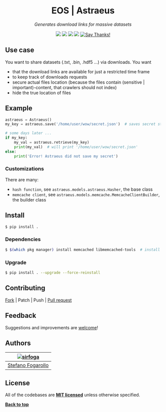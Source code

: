 <div align="center" id="topOfReadme">
	<h1>EOS | Astraeus</h1>
	<em>Generates download links for massive datasets</em></br>


<a href="https://github.com/eos-sns/astraeus/pulls"><img src="https://badges.frapsoft.com/os/v1/open-source.svg?v=103"></a> <a href="https://github.com/eos-sns/astraeus/issues"><img src="https://img.shields.io/badge/contributions-welcome-brightgreen.svg?style=flat"></a> <a href="https://opensource.org/licenses/MIT"><img src="https://img.shields.io/badge/License-MIT-blue.svg"></a> <a href="https://www.python.org/download/releases/3.6.0/"><img src="https://img.shields.io/badge/Python-3.6-blue.svg"></a> <a href="https://saythanks.io/to/sirfoga"><img src="https://img.shields.io/badge/Say%20Thanks-!-1EAEDB.svg" alt="Say Thanks!" /></a>
</div>


## Use case

You want to share datasets (.txt, .bin, .hdf5 ...) via downloads. You want

- that the download links are available for just a restricted time frame
- to keep track of downloads requests
- secure actual files location (because the files contain (sensitive | important)-content, that crawlers should not index)
- hide the true location of files

## Example

```python
astraeus = Astraeus()
my_key = astraeus.save('/home/user/wow/secret.json')  # saves secret stuff

# some days later ...
if my_key:
    my_val = astraeus.retrieve(my_key)
    print(my_val)  # will print '/home/user/wow/secret.json'
else:
    print('Error! Astraeus did not save my secret')
```

### Customizations

There are many:

- `hash function`, see `astraeus.models.astraeus.Hasher`, the base class
- `memcache client`, see `astraeus.models.memcache.MemcacheClientBuilder`, the 
builder class

## Install

```bash
$ pip install .
```

### Dependencies

```bash
$ $(which pkg manager) install memcached libmemcached-tools  # install memcache
```

### Upgrade

```bash
$ pip install . --upgrade --force-reinstall
```

## Contributing

[Fork](https://github.com/eos-sns/astraeus/fork) | Patch | Push | [Pull request](https://github.com/eos-sns/astraeus/pulls)

## Feedback

Suggestions and improvements are [welcome](https://github.com/eos-sns/astraeus/issues)!

## Authors

| [![sirfoga](https://avatars0.githubusercontent.com/u/14162628?s=128&v=4)](https://github.com/sirfoga "Follow @sirfoga on Github") |
|---|
| [Stefano Fogarollo](https://sirfoga.github.io) |

## License

All of the codebases are **[MIT licensed](https://opensource.org/licenses/MIT)** unless otherwise specified.

**[Back to top](#topOfReadme)**
